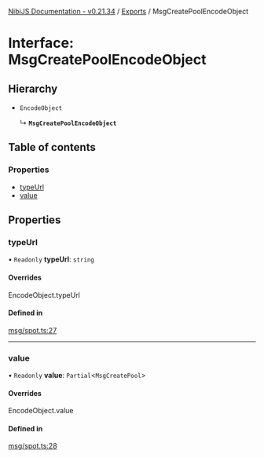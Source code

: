 [NibiJS Documentation - v0.21.34](../intro.md) / [Exports](../modules.md) / MsgCreatePoolEncodeObject

# Interface: MsgCreatePoolEncodeObject

## Hierarchy

- `EncodeObject`

  ↳ **`MsgCreatePoolEncodeObject`**

## Table of contents

### Properties

- [typeUrl](MsgCreatePoolEncodeObject.md#typeurl)
- [value](MsgCreatePoolEncodeObject.md#value)

## Properties

### typeUrl

• `Readonly` **typeUrl**: `string`

#### Overrides

EncodeObject.typeUrl

#### Defined in

[msg/spot.ts:27](https://github.com/NibiruChain/ts-sdk/blob/f9e55f7/packages/nibijs/src/msg/spot.ts#L27)

---

### value

• `Readonly` **value**: `Partial`<`MsgCreatePool`\>

#### Overrides

EncodeObject.value

#### Defined in

[msg/spot.ts:28](https://github.com/NibiruChain/ts-sdk/blob/f9e55f7/packages/nibijs/src/msg/spot.ts#L28)
